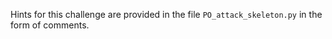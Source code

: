 Hints for this challenge are provided in the file `PO_attack_skeleton.py` in the form of comments.


